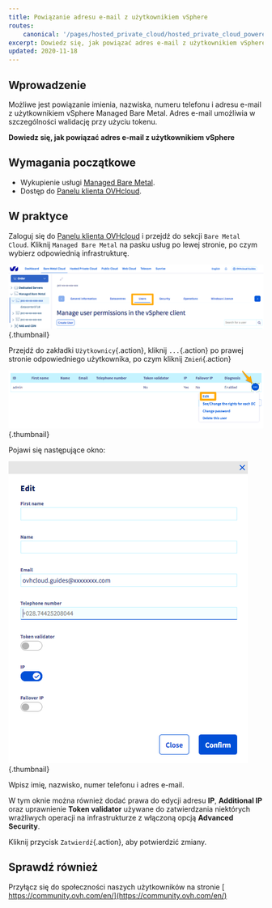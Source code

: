 ```yaml
---
title: Powiązanie adresu e-mail z użytkownikiem vSphere 
routes:
    canonical: '/pages/hosted_private_cloud/hosted_private_cloud_powered_by_vmware/vsphere_edit_user'
excerpt: Dowiedz się, jak powiązać adres e-mail z użytkownikiem vSphere
updated: 2020-11-18
---
```



## Wprowadzenie

Możliwe jest powiązanie imienia, nazwiska, numeru telefonu i adresu e-mail z użytkownikiem vSphere Managed Bare Metal. Adres e-mail umożliwia w szczególności walidację przy użyciu tokenu.

**Dowiedz się, jak powiązać adres e-mail z użytkownikiem vSphere**

## Wymagania początkowe

- Wykupienie usługi [Managed Bare Metal](https://www.ovhcloud.com/pl/managed-bare-metal/).
- Dostęp do [Panelu klienta OVHcloud](https://www.ovh.com/auth/?action=gotomanager&from=https://www.ovh.pl/&ovhSubsidiary=pl).

## W praktyce

Zaloguj się do [Panelu klienta OVHcloud](https://www.ovh.com/auth/?action=gotomanager&from=https://www.ovh.pl/&ovhSubsidiary=pl) i przejdź do sekcji `Bare Metal Cloud`. Kliknij `Managed Bare Metal` na pasku usług po lewej stronie, po czym wybierz odpowiednią infrastrukturę.

![Użytkownik vsphere](images/addMailOnUser01.png){.thumbnail}

Przejdź do zakładki `Użytkownicy`{.action}, kliknij `...`{.action} po prawej stronie odpowiedniego użytkownika, po czym kliknij `Zmień`{.action} 

![Użytkownik vsphere](images/addMailOnUser02.png){.thumbnail}

Pojawi się następujące okno:

![Użytkownik vsphere](images/addMailOnUser03.png){.thumbnail}

Wpisz imię, nazwisko, numer telefonu i adres e-mail.

W tym oknie można również dodać prawa do edycji adresu **IP**, **Additional IP** oraz uprawnienie **Token validator** używane do zatwierdzania niektórych wrażliwych operacji na infrastrukturze z włączoną opcją **Advanced Security**.

Kliknij przycisk `Zatwierdź`{.action}, aby potwierdzić zmiany.

## Sprawdź również

Przyłącz się do społeczności naszych użytkowników na stronie [ https://community.ovh.com/en/](https://community.ovh.com/en/)
